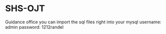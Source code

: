 # SHS-OJT
Guidance office
you can import the sql files right into your mysql
username: admin
password: 1212randel
